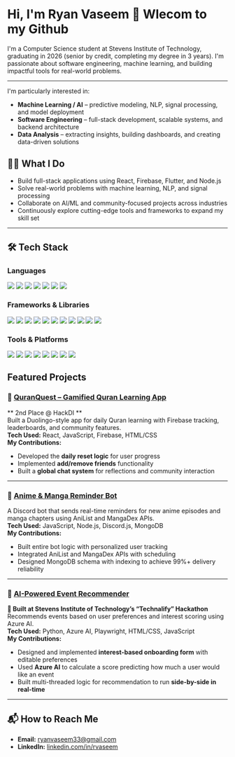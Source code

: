 # Hi, I'm Ryan Vaseem 👋 Wlecom to my Github

I'm a Computer Science student at Stevens Institute of Technology, graduating in 2026 (senior by credit, completing my degree in 3 years). I'm passionate about software engineering, machine learning, and building impactful tools for real-world problems.

---

I'm particularly interested in:
- **Machine Learning / AI** – predictive modeling, NLP, signal processing, and model deployment  
- **Software Engineering** – full-stack development, scalable systems, and backend architecture  
- **Data Analysis** – extracting insights, building dashboards, and creating data-driven solutions  
## 👨‍💻 What I Do

- Build full-stack applications using React, Firebase, Flutter, and Node.js
- Solve real-world problems with machine learning, NLP, and signal processing
- Collaborate on AI/ML and community-focused projects across industries
- Continuously explore cutting-edge tools and frameworks to expand my skill set

---

## 🛠️ Tech Stack

### Languages  
<p>
  <img src="https://img.shields.io/badge/Python-blue?logo=python&logoColor=white&style=for-the-badge"/>
  <img src="https://img.shields.io/badge/JavaScript-yellow?logo=javascript&logoColor=black&style=for-the-badge"/>
  <img src="https://img.shields.io/badge/Java-orange?logo=openjdk&logoColor=white&style=for-the-badge"/>
  <img src="https://img.shields.io/badge/C/C++-00599C?logo=cplusplus&logoColor=white&style=for-the-badge"/>
  <img src="https://img.shields.io/badge/SQL-gray?logo=mysql&logoColor=white&style=for-the-badge"/>
  <img src="https://img.shields.io/badge/Dart-0175C2?logo=dart&logoColor=white&style=for-the-badge"/>
  <img src="https://img.shields.io/badge/MATLAB-orange?logo=mathworks&logoColor=white&style=for-the-badge"/>
</p>

### Frameworks & Libraries  
<p>
  <img src="https://img.shields.io/badge/React-61DAFB?logo=react&logoColor=black&style=for-the-badge"/>
  <img src="https://img.shields.io/badge/Node.js-339933?logo=node.js&logoColor=white&style=for-the-badge"/>
  <img src="https://img.shields.io/badge/Firebase-FFCA28?logo=firebase&logoColor=black&style=for-the-badge"/>
  <img src="https://img.shields.io/badge/Flutter-02569B?logo=flutter&logoColor=white&style=for-the-badge"/>
  <img src="https://img.shields.io/badge/Flask-000000?logo=flask&logoColor=white&style=for-the-badge"/>
  <img src="https://img.shields.io/badge/scikit--learn-F7931E?logo=scikitlearn&logoColor=white&style=for-the-badge"/>
  <img src="https://img.shields.io/badge/NumPy-013243?logo=numpy&logoColor=white&style=for-the-badge"/>
  <img src="https://img.shields.io/badge/Pandas-150458?logo=pandas&logoColor=white&style=for-the-badge"/>
  <img src="https://img.shields.io/badge/TensorFlow-FF6F00?logo=tensorflow&logoColor=white&style=for-the-badge"/>
  <img src="https://img.shields.io/badge/PyTorch-EE4C2C?logo=pytorch&logoColor=white&style=for-the-badge"/>
  <img src="https://img.shields.io/badge/Discord.js-5865F2?logo=discord&logoColor=white&style=for-the-badge"/>
</p>

### Tools & Platforms  
<p>
  <img src="https://img.shields.io/badge/Git-F05032?logo=git&logoColor=white&style=for-the-badge"/>
  <img src="https://img.shields.io/badge/GitHub-181717?logo=github&logoColor=white&style=for-the-badge"/>
  <img src="https://img.shields.io/badge/VSCode-007ACC?logo=visualstudiocode&logoColor=white&style=for-the-badge"/>
  <img src="https://img.shields.io/badge/Postman-FF6C37?logo=postman&logoColor=white&style=for-the-badge"/>
  <img src="https://img.shields.io/badge/MongoDB-47A248?logo=mongodb&logoColor=white&style=for-the-badge"/>
  <img src="https://img.shields.io/badge/GCP-4285F4?logo=googlecloud&logoColor=white&style=for-the-badge"/>
  <img src="https://img.shields.io/badge/Azure-0078D4?logo=microsoftazure&logoColor=white&style=for-the-badge"/>
  <img src="https://img.shields.io/badge/Linux-FCC624?logo=linux&logoColor=black&style=for-the-badge"/>
</p>


## Featured Projects

### 🔹 [QuranQuest – Gamified Quran Learning App](https://github.com/Ayan-Mahmood/HackDI)  
** 2nd Place @ HackDI **  
Built a Duolingo-style app for daily Quran learning with Firebase tracking, leaderboards, and community features.  
**Tech Used:** React, JavaScript, Firebase, HTML/CSS  
**My Contributions:**  
- Developed the **daily reset logic** for user progress  
- Implemented **add/remove friends** functionality  
- Built a **global chat system** for reflections and community interaction  

---

### 🔹 [Anime & Manga Reminder Bot](https://github.com/RyanVaseem/discord-bot-)  
A Discord bot that sends real-time reminders for new anime episodes and manga chapters using AniList and MangaDex APIs.  
**Tech Used:** JavaScript, Node.js, Discord.js, MongoDB  
**My Contributions:**  
- Built entire bot logic with personalized user tracking  
- Integrated AniList and MangaDex APIs with scheduling  
- Designed MongoDB schema with indexing to achieve 99%+ delivery reliability  

---

### 🔹 [AI-Powered Event Recommender](https://github.com/JadenF5/Team-Lost-)  
**🏁 Built at Stevens Institute of Technology’s “Technalify” Hackathon**  
Recommends events based on user preferences and interest scoring using Azure AI.  
**Tech Used:** Python, Azure AI, Playwright, HTML/CSS, JavaScript  
**My Contributions:**  
- Designed and implemented **interest-based onboarding form** with editable preferences  
- Used **Azure AI** to calculate a score predicting how much a user would like an event  
- Built multi-threaded logic for recommendation to run **side-by-side in real-time**  

---


## 📬 How to Reach Me

- **Email:** [ryanvaseem33@gmail.com](mailto:ryanvaseem33@gmail.com)  
- **LinkedIn:** [linkedin.com/in/rvaseem](https://linkedin.com/in/rvaseem)

